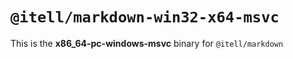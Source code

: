 # `@itell/markdown-win32-x64-msvc`

This is the **x86_64-pc-windows-msvc** binary for `@itell/markdown`
